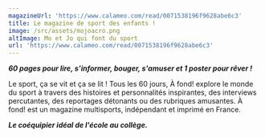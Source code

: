 ```yaml
---
magazineUrl: 'https://www.calameo.com/read/0071538196f9628abe6c3'
title: Le magazine de sport des enfants !
image: /src/assets/mojoacro.png
altImage: Mo et Jo qui font du sport
url: 'https://www.calameo.com/read/0071538196f9628abe6c3'
---
```


***60 pages pour lire, s’informer, bouger, s'amuser et 1 poster pour rêver !***

Le sport, ça se vit et ça se lit ! Tous les 60 jours, À fond! explore le monde du sport à travers des histoires et personnalités inspirantes, des interviews percutantes, des reportages détonants ou des rubriques amusantes. À fond! est un magazine multisports, indépendant et imprimé en France.

***Le coéquipier idéal de l'école au collège.***
